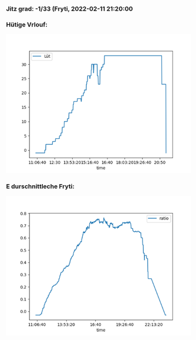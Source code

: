 ### Jitz grad: -1/33 (Fryti, 2022-02-11 21:20:00

### Hütige Vrlouf:
![Graph](Today.png)

### E durschnittleche Fryti:
![Graph](Fryti.png)